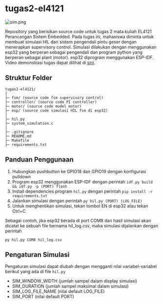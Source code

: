 # tugas2-el4121

![sim.png](https://github.com/ubbeg2000/tugas2-el4121/blob/main/sim.png?raw=true)

Repository yang berisikan source code untuk tugas 2 mata kuliah EL4121 Perancangan Sistem Embedded. Pada tugas ini, mahasiswa diminta untuk membuat simulasi HIL dari sistem pengendali pintu geser dengan menerapkan supervisory control. Simulasi dilakukan dengan menggunakan esp32 yang berperan sebagai pengendali dan program python yang berperan sebagai plant (motor). esp32 diprogram menggunakan ESP-IDF. Video demonstrasi tugas dapat dilihat di [sini](https://www.youtube.com/watch?v=FajcCW099rw).

## Struktur Folder

```
tugas2-el4121/
|
├─ fsm/ (source code fsm supervisory control)
├─ controller/ (source code PI controller)
├─ motor/ (source code model motor)
├─ esp/ (source code simulasi HIL fsm di esp32)
|
├─ hil.py
├─ system_simulation.c
|
├─ .gitignore
├─ README.md
├─ Makefile
├─ requirements.txt
```

## Panduan Penggunaan

1. Hubungkan pushbutton ke GPIO18 dan GPIO19 dengan konfigurasi pulldown
2. Program esp32 menggunakan ESP-IDF dengan perintah `idf.py build && idf.py -p (PORT) flash`
3. Install dependencies program `hil.py` dengan perintah `pip install -r requirements.txt`
4. Jalankan simulasi dengan perintah `py hil.py (PORT) (LOG_FILE)`
5. Untuk menghentikan simulasi, tekan tombol EN di esp32 atau tekan Ctrl+C

Sebagai contoh, jika esp32 berada di port COM8 dan hasil simulasi akan dicatat ke sebuah file bernama hil_log.csv, maka simulasi dijalankan dengan perintah

```
py hil.py COM8 hil_log.csv
```

## Pengaturan Simulasi

Pengaturan simulasi dapat diubah dengan mengganti nilai variabel-variabel berikut yang ada di file `hil.py`

- SIM_WINDOW_WIDTH (jumlah sampel dalam display simulasi)
- SIM_DURATION (jumlah sampel maksimal dalam simulasi)
- SIM_LOG_FILE_NAME (nilai default LOG_FILE)
- SIM_PORT (nilai default PORT)
